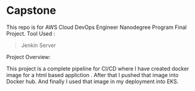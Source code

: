 # Capstone
This repo is for AWS Cloud DevOps Engineer Nanodegree Program Final Project.
Tool Used :
> Jenkin Server

Project Overview:

This project is a complete pipeline for CI/CD where I have created docker image for a html based appliction . 
After that I pushed that image into Docker hub. And finally I used that image in my deployment into EKS.
